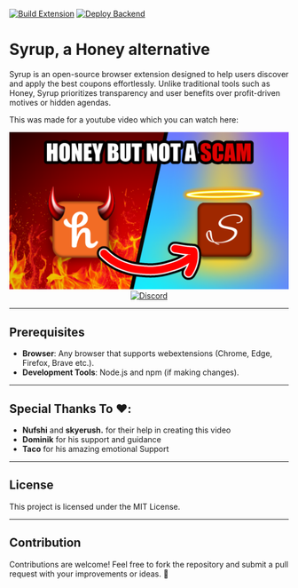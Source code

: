 [![Build Extension](https://github.com/Abdallah-Alwarawreh/Syrup/actions/workflows/build-extension.yml/badge.svg)](https://github.com/Abdallah-Alwarawreh/Syrup/actions/workflows/build-extension.yml)
[![Deploy Backend](https://github.com/Abdallah-Alwarawreh/Syrup/actions/workflows/deploy-backend.yml/badge.svg)](https://github.com/Abdallah-Alwarawreh/Syrup/actions/workflows/deploy-backend.yml)

# Syrup, a Honey alternative

Syrup is an open-source browser extension designed to help users discover and apply the best coupons effortlessly. Unlike traditional tools such as Honey, Syrup prioritizes transparency and user benefits over profit-driven motives or hidden agendas.

<p>This was made for a youtube video which you can watch here:</p>
<div align="center">
  <a href="https://www.youtube.com/watch?v=uBy9rERgmlU"><img src="imgs/thumbnail.png" alt="Honey Is A Scam... So I Made My Own"></a>
</div>

<div align="center">
  <a href="https://dsc.gg/hexium"><img src="https://img.shields.io/discord/1322120002576453745?color=5865F2&label=Discord&logo=discord&logoColor=white" alt="Discord"></a>
</div>

---

## Prerequisites

-   **Browser**: Any browser that supports webextensions (Chrome, Edge, Firefox, Brave etc.).
-   **Development Tools**: Node.js and npm (if making changes).

---

## Special Thanks To ❤️:

-   **Nufshi** and **skyerush.** for their help in creating this video
-   **Dominik** for his support and guidance
-   **Taco** for his amazing emotional Support

---

## License

This project is licensed under the MIT License.

---

## Contribution

Contributions are welcome! Feel free to fork the repository and submit a pull request with your improvements or ideas. 🚀
